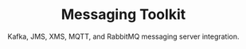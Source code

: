 ---
title: Messaging Toolkit
subtitle: Kafka, JMS, XMS, MQTT, and RabbitMQ messaging server integration. 
layout: default
modal-id: 1
img: 1.jpg
thumbnail: green.jpg
sample-url: https://github.com/IBMStreams/streamsx.messaging/samples
---
